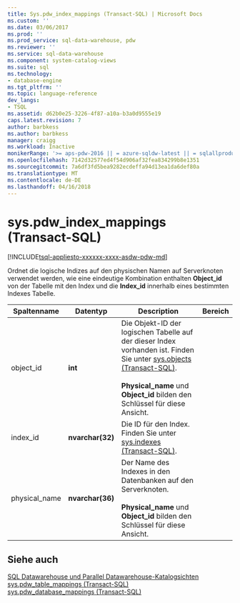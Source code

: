 ```yaml
---
title: Sys.pdw_index_mappings (Transact-SQL) | Microsoft Docs
ms.custom: ''
ms.date: 03/06/2017
ms.prod: ''
ms.prod_service: sql-data-warehouse, pdw
ms.reviewer: ''
ms.service: sql-data-warehouse
ms.component: system-catalog-views
ms.suite: sql
ms.technology:
- database-engine
ms.tgt_pltfrm: ''
ms.topic: language-reference
dev_langs:
- TSQL
ms.assetid: d62b0e25-3226-4f87-a10a-b3a0d9555e19
caps.latest.revision: 7
author: barbkess
ms.author: barbkess
manager: craigg
ms.workload: Inactive
monikerRange: '>= aps-pdw-2016 || = azure-sqldw-latest || = sqlallproducts-allversions'
ms.openlocfilehash: 7142d32577ed4f54d906af32fea834299b8e1351
ms.sourcegitcommit: 7a6df3fd5bea9282ecdeffa94d13ea1da6def80a
ms.translationtype: MT
ms.contentlocale: de-DE
ms.lasthandoff: 04/16/2018
---
```

# <a name="syspdwindexmappings-transact-sql"></a>sys.pdw_index_mappings (Transact-SQL)
[!INCLUDE[tsql-appliesto-xxxxxx-xxxx-asdw-pdw-md](../../includes/tsql-appliesto-xxxxxx-xxxx-asdw-pdw-md.md)]

  Ordnet die logische Indizes auf den physischen Namen auf Serverknoten verwendet werden, wie eine eindeutige Kombination enthalten **Object_id** von der Tabelle mit den Index und die **Index_id** innerhalb eines bestimmten Indexes Tabelle.  
  
|Spaltenname|Datentyp|Description|Bereich|  
|-----------------|---------------|-----------------|-----------|  
|object_id|**int**|Die Objekt-ID der logischen Tabelle auf der dieser Index vorhanden ist. Finden Sie unter [sys.objects &#40;Transact-SQL&#41;](../../relational-databases/system-catalog-views/sys-objects-transact-sql.md).<br /><br /> **Physical_name** und **Object_id** bilden den Schlüssel für diese Ansicht.||  
|index_id|**nvarchar(32)**|Die ID für den Index. Finden Sie unter [sys.indexes &#40;Transact-SQL&#41;](../../relational-databases/system-catalog-views/sys-indexes-transact-sql.md).||  
|physical_name|**nvarchar(36)**|Der Name des Indexes in den Datenbanken auf den Serverknoten.<br /><br /> **Physical_name** und **Object_id** bilden den Schlüssel für diese Ansicht.||  
  
## <a name="see-also"></a>Siehe auch  
 [SQL Datawarehouse und Parallel Datawarehouse-Katalogsichten](../../relational-databases/system-catalog-views/sql-data-warehouse-and-parallel-data-warehouse-catalog-views.md)   
 [sys.pdw_table_mappings &#40;Transact-SQL&#41;](../../relational-databases/system-catalog-views/sys-pdw-table-mappings-transact-sql.md)   
 [sys.pdw_database_mappings &#40;Transact-SQL&#41;](../../relational-databases/system-catalog-views/sys-pdw-database-mappings-transact-sql.md)  
  
  
